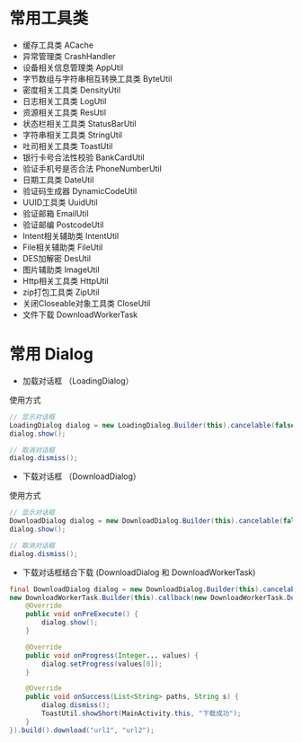 
# 常用工具类

- 缓存工具类 ACache
- 异常管理类 CrashHandler
- 设备相关信息管理类 AppUtil
- 字节数组与字符串相互转换工具类 ByteUtil
- 密度相关工具类 DensityUtil
- 日志相关工具类 LogUtil
- 资源相关工具类 ResUtil
- 状态栏相关工具类 StatusBarUtil
- 字符串相关工具类 StringUtil
- 吐司相关工具类 ToastUtil
- 银行卡号合法性校验 BankCardUtil
- 验证手机号是否合法 PhoneNumberUtil
- 日期工具类 DateUtil
- 验证码生成器 DynamicCodeUtil
- UUID工具类 UuidUtil
- 验证邮箱 EmailUtil
- 验证邮编 PostcodeUtil
- Intent相关辅助类 IntentUtil
- File相关辅助类 FileUtil
- DES加解密 DesUtil
- 图片辅助类 ImageUtil
- Http相关工具类 HttpUtil
- zip打包工具类 ZipUtil
- 关闭Closeable对象工具类 CloseUtil
- 文件下载 DownloadWorkerTask





# 常用 Dialog

- 加载对话框 （LoadingDialog）

使用方式

```java
// 显示对话框
LoadingDialog dialog = new LoadingDialog.Builder(this).cancelable(false).cancelOutside(false).isShowMessage(true).setMessage("加载中...").create();
dialog.show();

// 取消对话框
dialog.dismiss();
```


- 下载对话框 （DownloadDialog）

使用方式

```java
// 显示对话框
DownloadDialog dialog = new DownloadDialog.Builder(this).cancelable(false).cancelOutside(false).isShowMessage(true).setMessage("下载中...").create();
dialog.show();

// 取消对话框
dialog.dismiss();
```

- 下载对话框结合下载 (DownloadDialog 和 DownloadWorkerTask)

```java
final DownloadDialog dialog = new DownloadDialog.Builder(this).cancelable(false).cancelOutside(false).isShowMessage(true).setMessage("下载中...").create();
new DownloadWorkerTask.Builder(this).callback(new DownloadWorkerTask.DownloadCallback() {
    @Override
    public void onPreExecute() {
        dialog.show();
    }

    @Override
    public void onProgress(Integer... values) {
        dialog.setProgress(values[0]);
    }

    @Override
    public void onSuccess(List<String> paths, String s) {
        dialog.dismiss();
        ToastUtil.showShort(MainActivity.this, "下载成功");
    }
}).build().download("url1", "url2");
```




